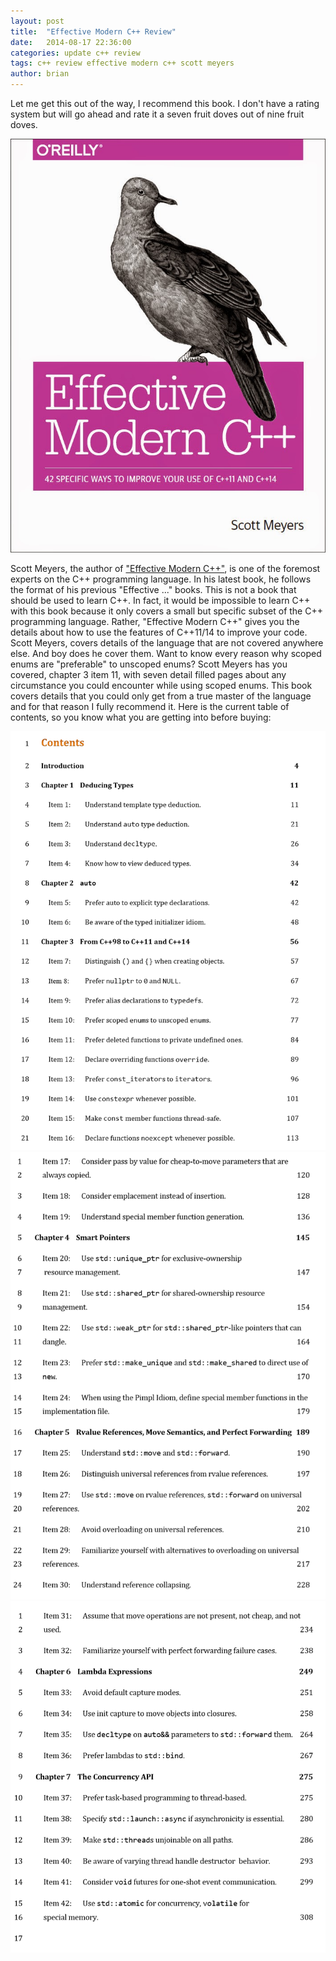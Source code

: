 ```yaml
---
layout: post
title:  "Effective Modern C++ Review"
date:   2014-08-17 22:36:00
categories: update c++ review
tags: c++ review effective modern c++ scott meyers
author: brian
---
```


Let me get this out of the way, I recommend this book. I don't have a rating system but will go ahead and rate it a seven fruit doves out of nine fruit doves.

[![Effective Modern C++](/assets/emc_fruit_dove.jpg "Fruit Dove")](http://shop.oreilly.com/product/0636920033707.do "O'Reilly")

Scott Meyers, the author of ["Effective Modern C++"](http://shop.oreilly.com/product/0636920033707.do), is one of the foremost experts on the C++ programming language. In his latest book, he follows the format of his previous "Effective ..." books. This is not a book that should be used to learn C++. In fact, it would be impossible to learn C++ with this book because it only covers a small but specific subset of the C++ programming language. Rather, "Effective Modern C++" gives you the details about how to use the features of C++11/14 to improve your code. Scott Meyers, covers details of the language that are not covered anywhere else. And boy does he cover them. Want to know every reason why scoped enums are "preferable" to unscoped enums? Scott Meyers has you covered, chapter 3 item 11, with seven detail filled pages about any circumstance you could encounter while using scoped enums. This book covers details that you could only get from a true master of the language and for that reason I fully recommend it. Here is the current table of contents, so you know what you are getting into before buying:

![Table of Contents 0](\assets\efm_toc_0.png "Effective Modern C++ TOC 0")
![Table of Contents 1](\assets\efm_toc_1.png "Effective Modern C++ TOC 1")
![Table of Contents 2](\assets\efm_toc_2.png "Effective Modern C++ TOC 2")
